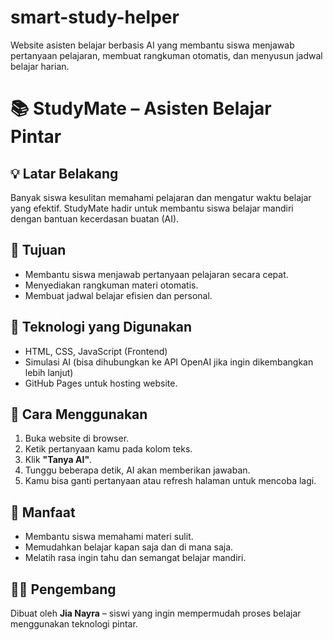# smart-study-helper
Website asisten belajar berbasis AI yang membantu siswa menjawab pertanyaan pelajaran, membuat rangkuman otomatis, dan menyusun jadwal belajar harian.
# 📚 StudyMate – Asisten Belajar Pintar

## 💡 Latar Belakang
Banyak siswa kesulitan memahami pelajaran dan mengatur waktu belajar yang efektif. StudyMate hadir untuk membantu siswa belajar mandiri dengan bantuan kecerdasan buatan (AI).

## 🎯 Tujuan
- Membantu siswa menjawab pertanyaan pelajaran secara cepat.
- Menyediakan rangkuman materi otomatis.
- Membuat jadwal belajar efisien dan personal.

## 🧠 Teknologi yang Digunakan
- HTML, CSS, JavaScript (Frontend)
- Simulasi AI (bisa dihubungkan ke API OpenAI jika ingin dikembangkan lebih lanjut)
- GitHub Pages untuk hosting website.

## 🚀 Cara Menggunakan
1. Buka website di browser.
2. Ketik pertanyaan kamu pada kolom teks.
3. Klik **"Tanya AI"**.
4. Tunggu beberapa detik, AI akan memberikan jawaban.
5. Kamu bisa ganti pertanyaan atau refresh halaman untuk mencoba lagi.

## 🌟 Manfaat
- Membantu siswa memahami materi sulit.
- Memudahkan belajar kapan saja dan di mana saja.
- Melatih rasa ingin tahu dan semangat belajar mandiri.

## 👩‍💻 Pengembang
Dibuat oleh **Jia Nayra** – siswi yang ingin mempermudah proses belajar menggunakan teknologi pintar.
